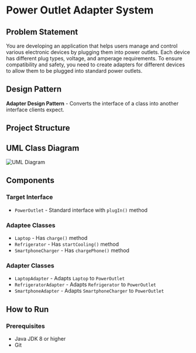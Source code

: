 # Power Outlet Adapter System

## Problem Statement
You are developing an application that helps users manage and control various electronic devices by plugging them into power outlets. Each device has different plug types, voltage, and amperage requirements. To ensure compatibility and safety, you need to create adapters for different devices to allow them to be plugged into standard power outlets.

## Design Pattern
**Adapter Design Pattern** - Converts the interface of a class into another interface clients expect.

## Project Structure

## UML Class Diagram
![UML Diagram](images/uml-diagram.png)

## Components

### Target Interface
- `PowerOutlet` - Standard interface with `plugIn()` method

### Adaptee Classes
- `Laptop` - Has `charge()` method
- `Refrigerator` - Has `startCooling()` method  
- `SmartphoneCharger` - Has `chargePhone()` method

### Adapter Classes
- `LaptopAdapter` - Adapts `Laptop` to `PowerOutlet`
- `RefrigeratorAdapter` - Adapts `Refrigerator` to `PowerOutlet`
- `SmartphoneAdapter` - Adapts `SmartphoneCharger` to `PowerOutlet`

## How to Run

### Prerequisites
- Java JDK 8 or higher
- Git

